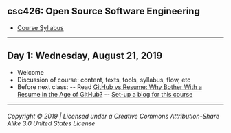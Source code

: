 ## csc426: Open Source Software Engineering

  - [Course Syllabus](https://docs.google.com/document/d/15Uqga7DFF03-QDr563fmYmwAg5uetfVS9pqBxgL7kI0/edit?usp=sharing)
  
---

## Day 1: Wednesday, August 21, 2019
  - Welcome
  - Discussion of course: content, texts, tools, syllabus, flow, etc
  - Before next class: 
    -- Read [GitHub vs Resume: Why Bother With a Resume in the Age of GitHub?](https://blog.kickresume.com/2017/09/11/github-vs-resume/)
    -- [Set-up a blog for this course](blog.md)


 
---
###### Copyright © 2019 | Licensed under a Creative Commons Attribution-Share Alike 3.0 United States License


